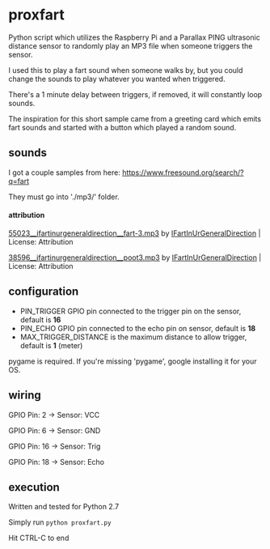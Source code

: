# proxfart
Python script which utilizes the Raspberry Pi and a Parallax PING ultrasonic distance sensor to randomly play an MP3 file when someone triggers the sensor.  

I used this to play a fart sound when someone walks by, but you could change the sounds to play whatever you wanted when triggered.  

There's a 1 minute delay between triggers, if removed, it will constantly loop sounds.  

The inspiration for this short sample came from a greeting card which emits fart sounds and started with a button which played a random sound.  

## sounds
I got a couple samples from here: https://www.freesound.org/search/?q=fart

They must go into './mp3/' folder.

#### attribution
[55023__ifartinurgeneraldirection__fart-3.mp3](http://www.freesound.org/people/IFartInUrGeneralDirection/sounds/55023/) by [IFartInUrGeneralDirection](http://www.freesound.org/people/IFartInUrGeneralDirection/) | License: Attribution

[38596__ifartinurgeneraldirection__poot3.mp3](http://www.freesound.org/people/IFartInUrGeneralDirection/sounds/38596/) by [IFartInUrGeneralDirection](http://www.freesound.org/people/IFartInUrGeneralDirection/) | License: Attribution

## configuration
* PIN_TRIGGER GPIO pin connected to the trigger pin on the sensor, default is **16**
* PIN_ECHO GPIO pin connected to the echo pin on sensor, default is **18**
* MAX_TRIGGER_DISTANCE is the maximum distance to allow trigger, default is **1** (meter)

pygame is required.  If you're missing 'pygame', google installing it for your OS.  

## wiring
GPIO Pin: 2 -> Sensor: VCC

GPIO Pin: 6 -> Sensor: GND

GPIO Pin: 16 -> Sensor: Trig

GPIO Pin: 18 -> Sensor: Echo 

## execution
Written and tested for Python 2.7

Simply run 
`python proxfart.py`

Hit CTRL-C to end
